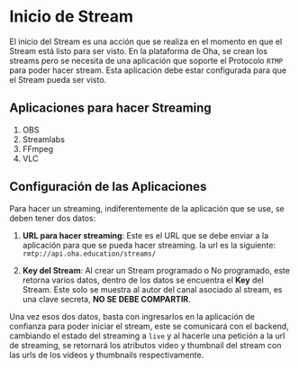# Inicio de Stream

El inicio del Stream es una acción que se realiza en el momento en que el Stream está listo para ser visto. En la plataforma de Oha, se crean los streams pero se necesita de una aplicación que soporte el Protocolo `RTMP` para poder hacer stream. Esta aplicación debe estar configurada para que el Stream pueda ser visto.

## Aplicaciones para hacer Streaming

1. OBS
2. Streamlabs
3. FFmpeg
5. VLC

## Configuración de las Aplicaciones

Para hacer un streaming, indiferentemente de la aplicación que se use, se deben tener dos datos:

1. __URL para hacer streaming__: Este es el URL que se debe enviar a la aplicación para que se pueda hacer streaming. la url es la siguiente: `rmtp://api.oha.education/streams/`

2. __Key del Stream__: Al crear un Stream programado o No programado, este retorna varios datos, dentro de los datos se encuentra el __Key__ del Stream. Este solo se muestra al autor del canal asociado al stream, es una clave secreta, **NO SE DEBE COMPARTIR**.

Una vez esos dos datos, basta con ingresarlos en la aplicación de confianza para poder iniciar el stream, este se comunicará con el backend, cambiando el estado del streaming a `live` y al hacerle una petición a la url de streaming, se retornará los atributos video y thumbnail del stream con las urls de los videos y thumbnails respectivamente.


